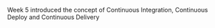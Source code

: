 Week 5 introduced the concept of Continuous Integration, Continuous Deploy and Continuous Delivery

